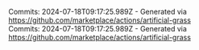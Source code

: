 Commits: 2024-07-18T09:17:25.989Z - Generated via https://github.com/marketplace/actions/artificial-grass
<br>
Commits: 2024-07-18T09:17:25.989Z - Generated via https://github.com/marketplace/actions/artificial-grass
<br>
